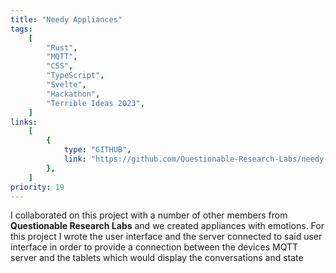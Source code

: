 ```yaml
---
title: "Needy Appliances"
tags:
    [
        "Rust",
        "MQTT",
        "CSS",
        "TypeScript",
        "Svelte",
        "Hackathon",
        "Terrible Ideas 2023",
    ]
links:
    [
        {
            type: "GITHUB",
            link: "https://github.com/Questionable-Research-Labs/needy-appliances",
        },
    ]
priority: 19
---
```


I collaborated on this project with a number of other members from **Questionable Research Labs** and we created appliances with emotions. For this project I wrote the user interface and the server connected to said user interface in order to provide a connection between the devices MQTT server and the tablets which would display the conversations and state
